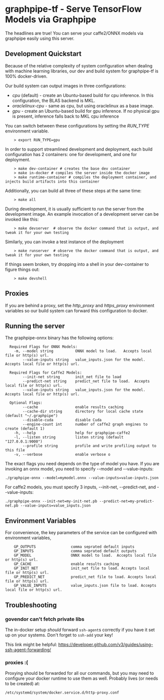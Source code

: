 # graphpipe-tf - Serve TensorFlow Models via Graphpipe

The headlines are true! You can serve your caffe2/ONNX models via graphpipe
easily using this server.

## Development Quickstart
Because of the relative complexity of system configuration when dealing with machine
learning libraries, our dev and build system for graphpipe-tf is 100% docker-driven.

Our build system can output images in three configurations:

* *cpu* (default) - create an Ubuntu-based build for cpu inference.  In this configuration, the BLAS backend is MKL.
* *oraclelinux-cpu* - same as cpu, but using oraclelinux as a base image.
* *gpu* - create an Ubuntu-based build for gpu inference.  If no physical gpu is present, inference falls back to 
  MKL cpu inference

You can switch between these configurations by setting the *RUN_TYPE* environment variable.

```
    > export RUN_TYPE=gpu
```

In order to support streamlined development and deployment, each build configuration
has 2 containers: one for development, and one for deployment.
```
    > make dev-container # creates the base dev container
    > make in-docker # compiles the server inside the docker image
    > make runtime-container # compiles the deployment container, and injects build artifacts into this container
```

Additionally, you can build all three of these steps at the same time:
```
    > make all
```

During development, it is usually sufficient to run the server from the development image.
An example invocation of a development server can be invoked like this:
```
    > make devserver  # observe the docker command that is output, and tweak it for your own testing
```

Similarly, you can invoke a test instance of the deployment
```
    > make runserver  # observe the docker command that is output, and tweak it for your own testing
```

If things seem broken, try dropping into a shell in your dev-container to figure things out:

```
    > make devshell
```

## Proxies
If you are behind a proxy, set the *http_proxy* and *https_proxy* environment variables so our build system
can forward this configuration to docker.

## Running the server
The graphpipe-onnx binary has the following options:

```
  Required Flags for ONNX Models:
    -m, --model string          ONNX model to load.   Accepts local file or http(s) url.
        --value-inputs string   value_inputs.json for the model.  Accepts local file or http(s) url.

  Required Flags for Caffe2 Models:
        --init-net string       init_net file to load
        --predict-net string    predict_net file to load.  Accepts local file or http(s) url.
        --value-inputs string   value_inputs.json for the model.  Accepts local file or http(s) url.

  Optional Flags:
        --cache                 enable results caching
        --cache-dir string      directory for local cache state (default "~/.graphpipe")
        --disable-cuda          disable Cuda
        --engine-count int      number of caffe2 graph engines to create (default 1)
    -h, --help                  help for graphpipe-caffe2
    -l, --listen string         listen string (default "127.0.0.1:9000")
        --profile string        profile and write profiling output to this file
    -v, --verbose               enable verbose o
```

The exact flags you need depends on the type of model you have.  If you are invoking an onnx model, you need
to specify --model and --value-inputs:
```
./graphpipe-onnx --model=mymodel.onnx --value-inputs=value-inputs.json
```

For caffe2 models, you must specify 3 inputs, --init-net, --predict-net, and --value-inputs:
```
./graphpipe-onnx --init-net=my-init-net.pb --predict-net=my-predict-net.pb --value-inputs=value_inputs.json
```

## Environment Variables
For convenience, the key parameters of the service can be configured with environment variables,

```
    GP_OUTPUTS                comma seprated default inputs
    GP_INPUTS                 comma seprated default outputs
    GP_MODEL                  ONNX model to load.  Accepts local file or http(s) url.
    GP_CACHE                  enable results caching
    GP_INIT_NET               init_net file to load. Accepts local file or http(s) url.
    GP_PREDICT_NET            predict_net file to load. Accepts local file or http(s) url.
    GP_VALUE_INPUTS           value_inputs.json file to load. Accepts local file or http(s) url.
```


## Troubleshooting

### govendor can't fetch private libs
The in-docker setup _should_ forward `ssh-agent`s correctly if you
have it set up on your systems. Don't forget to `ssh-add` your key!

This link might be helpful: https://developer.github.com/v3/guides/using-ssh-agent-forwarding/

### proxies :(
Proxying should be forwarded for all our commands, but you may need
to configure your docker runtime to use them as well. Probably lives
(or needs to be created) at:

  `/etc/systemd/system/docker.service.d/http-proxy.conf`

